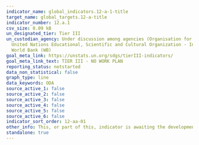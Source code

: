 ```yaml
---
indicator_name: global_indicators.12-a-1-title
target_name: global_targets.12-a-title
indicator_number: 12.a.1
csv_size: 0.09 kB
un_designated_tier: Tier III
un_custodian_agency: Under discussion among agencies (Organisation for Economic Co-operation and Development (OECD), UN Environment (UNEP),
  United Nations Educational, Scientific and Cultural Organization - Institute for Statistics (UNESCO-UIS),
  World Bank (WB)
goal_meta_link: https://unstats.un.org/sdgs/tierIII-indicators/
goal_meta_link_text: TIER III - NO WORK PLAN
reporting_status: notstarted
data_non_statistical: false
graph_type: line
data_keywords: ODA
source_active_1: false
source_active_2: false
source_active_3: false
source_active_4: false
source_active_5: false
source_active_6: false
indicator_sort_order: 12-aa-01
other_info: This, or part of this, indicator is awaiting the development of internationally established methodology and standards (classified by the UN as tier 3).
standalone: true
---
```

